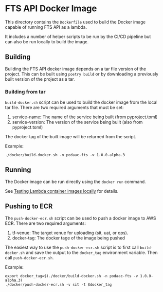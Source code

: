 # FTS API Docker Image

This directory contains the `Dockerfile` used to build the Docker image capable of running FTS API as a lambda.

It includes a number of helper scripts to be run by the CI/CD pipeline but can also be run locally to build the image.

## Building

Building the FTS API docker image depends on a tar file version of the project. This can be built using `poetry build` or by downloading a previously built version of the project as a tar. 

### Building from tar

`build-docker.sh` script can be used to build the docker image from the
local tar file. There are two required arguments that must be set:

1. service-name: The name of the service being built (from pyproject.toml)
2. service-version: The version of the service being built (also from pyproject.toml)

The docker tag of the built image will be returned from the script.

Example:

```shell script
./docker/build-docker.sh -n podaac-fts -v 1.0.0-alpha.3
```

## Running

The Docker image can be run directly using the `docker run` command.

See [Testing Lambda container images locally](https://docs.aws.amazon.com/lambda/latest/dg/images-test.html) for details.

## Pushing to ECR

The `push-docker-ecr.sh` script can be used to push a docker image to AWS ECR. There are two required arguments:

1. tf-venue: The target venue for uploading (sit, uat, or ops).
2. docker-tag: The docker tage of the image being pushed

The easiest way to use the `push-docker-ecr.sh` script is to first call `build-docker.sh` and save the output to the
`docker_tag` environment variable. Then call `push-docker-ecr.sh`.

Example:

```shell script
export docker_tag=$(./docker/build-docker.sh -n podaac-fts -v 1.0.0-alpha.3)
./docker/push-docker-ecr.sh -v sit -t $docker_tag
```
